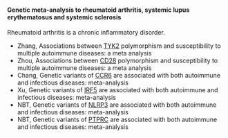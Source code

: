 #### Genetic meta-analysis to rheumatoid arthritis, systemic lupus erythematosus and systemic sclerosis 

Rheumatoid arthritis is a chronic inflammatory disorder. 

* Zhang, Associations between [TYK2](TYK2/readme.md) polymorphism and susceptibility to multiple autoimmune diseases: a meta analysis
* Zhou, Associations between [CD28](CD28/readme.md) polymorphism and susceptibility to multiple autoimmune diseases: a meta analysis
* Chang, Genetic variants of [CCR6](TRAF1/readme.md) are associated with both autoimmune and infectious diseases: meta-analysis
* Xu, Genetic variants of [IRF5](IRF5/readme.md) are associated with both autoimmune and infectious diseases: meta-analysis
* NBT, Genetic variants of [NLRP3](NLRP3/readme.md) are associated with both autoimmune and infectious diseases: meta-analysis
* NBT, Genetic variants of [PTPRC](PTPRC/readme.md) are associated with both autoimmune and infectious diseases: meta-analysis



